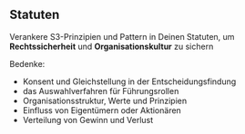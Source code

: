 ## Statuten

Verankere S3-Prinzipien und Pattern in Deinen Statuten, um **Rechtssicherheit** und **Organisationskultur** zu sichern

Bedenke:

- Konsent und Gleichstellung in der Entscheidungsfindung
- das Auswahlverfahren für Führungsrollen
- Organisationsstruktur, Werte und Prinzipien
- Einfluss von Eigentümern oder Aktionären
- Verteilung von Gewinn und Verlust